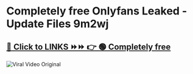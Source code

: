 
 # Completely free Onlyfans Leaked - Update Files 9m2wj

## <h2><a href="https://clipsfans.com/Completely_free&ref=git">🔗 Click to LINKS ⏩⏩ 👉 🟢 Completely free </a></h2>

<a href="https://clipsfans.com/Completely_free&ref=git" rel="nofollow" data-target="animated-image.originalLink"><img src="https://i.ibb.co.com/xMMVF88/686577567.gif" alt="Viral Video Original" style="max-width: 100%; display: inline-block;" data-target="animated-image.originalImage"></a>

